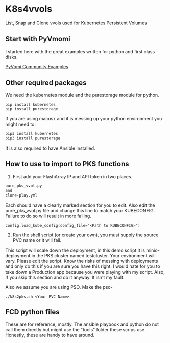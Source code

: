 # K8s4vvols
List, Snap and Clone vvols used for Kubernetes Persistent Volumes

## Start with PyVmomi
I started here with the great examples written for python and first class disks.

[PyVomi Community Examples](https://github.com/vmware/pyvmomi-community-samples/tree/master/samples)

## Other required packages

We need the kubernetes module and the purestorage module for python.

```bash
pip install kubernetes
pip install purestorage
```
If you are using macosx and it is messing up your python environment you might need to:

```bash
pip3 install kubernetes
pip3 install purestorage
```
It is also required to have Ansible installed.

## How to use to import to PKS functions

1. First add your FlashArray IP and API token in two places.

```bash
pure_pks_vvol.py
and
clone-play.yml
```

  Each should have a clearly marked section for you to edit.
Also edit the pure_pks_vvol.py file and change this line to match your KUBECONFIG. Failure to do so will result in more failing.

  ```
  config.load_kube_config(config_file="<Path to KUBECONFIG>")
  ```

2. Run the shell script (or create your own), you must supply the source PVC name or it will fail.

This script will scale down the deployment, in this demo script it is minio-deployment in the PKS cluster named testcluster. Your environment will vary. Please edit the script. Know the risks of messing with deployments and only do this if you are sure you have this right. I would hate for you to take down a Production app because you were playing with my script. Also, If you skip this section and do it anyway. It isn't my fault.

Also we assume you are using PSO. Make the pso-

```
./k8s2pks.sh <Your PVC Name>
```


## FCD python files
These are for reference, mostly. The ansible playbook and python do not call them directly but might use the "tools" folder these scrips use. Honestly, these are handy to have around.
